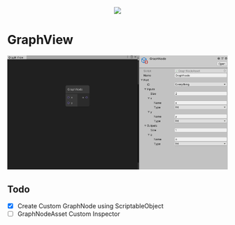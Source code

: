 <p align="center"><img src="https://img.shields.io/badge/unity-2019.3.3f1-brightgreen?style=flat-square&logo=unity&logoColor=white"/></p>

# GraphView
![graph](graph.png)

## Todo
- [x] Create Custom GraphNode using ScriptableObject
- [ ] GraphNodeAsset Custom Inspector